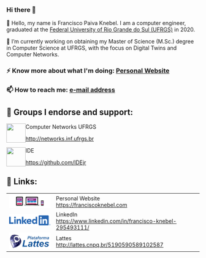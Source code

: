 ### Hi there 👋

💬 Hello, my name is Francisco Paiva Knebel. I am a computer engineer, graduated at the [Federal University of Rio Grande do Sul (UFRGS)](https://ufrgs.br) in 2020.

🔭 I’m currently working on obtaining my Master of Science (M.Sc.) degree in Computer Science at UFRGS, with the focus on Digital Twins and Computer Networks.

### ⚡ Know more about what I'm doing: [Personal Website](https://franciscoknebel.com)

### 📫 How to reach me: [e-mail address](francisco.knebel@inf.ufrgs.br)

## 👯 Groups I endorse and support:

<img width="50" height="50" align="left" src="https://avatars.githubusercontent.com/u/3741590?s=50&v=4">
Computer Networks UFRGS

http://networks.inf.ufrgs.br

<img width="50" height="50" align="left" src="https://avatars.githubusercontent.com/u/17241356?s=200&v=4">
IDE

https://github.com/IDEjr
 
## 🔗 Links:

| | |
| --- | --- |
| [![Website](static/website.png)](https://franciscoknebel.com) | Personal Website <br> https://franciscoknebel.com |
| [![LinkedIn](static/linkedin.png)](https://www.linkedin.com/in/francisco-knebel-295493111/) | LinkedIn <br> https://www.linkedin.com/in/francisco-knebel-295493111/ |
| [![Lattes](static/lattes.png)](http://lattes.cnpq.br/5190590589102587) | Lattes <br> http://lattes.cnpq.br/5190590589102587 |
